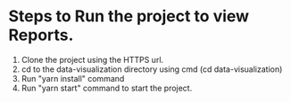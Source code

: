 # Steps to Run the project to view Reports.
1. Clone the project using the HTTPS url.
2. cd to the data-visualization directory using cmd (cd data-visualization)
3. Run "yarn install" command
4. Run "yarn start" command to start the project.